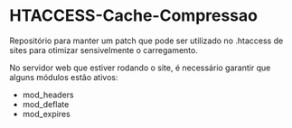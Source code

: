 # HTACCESS-Cache-Compressao
Repositório para manter um patch que pode ser utilizado no .htaccess de sites para otimizar sensivelmente o carregamento.

No servidor web que estiver rodando o site, é necessário garantir que alguns módulos estão ativos:
- mod_headers
- mod_deflate
- mod_expires
